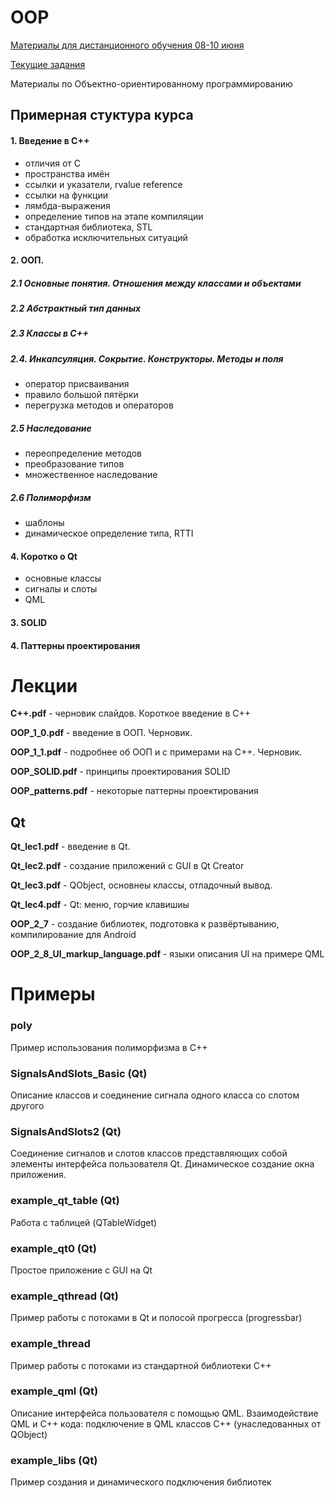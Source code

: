 # OOP

[Материалы для дистанционного обучения 08-10 июня](https://github.com/VetrovSV/OOP/blob/master/distance-2020/distance-2020.md)

[Текущие задания](https://github.com/VetrovSV/OOP/blob/master/2020-fall/tasks.md)

Материалы по Объектно-ориентированному программированию

## Примерная стуктура курса
#### 1. Введение в С++

   * отличия от C
   * пространства имён
   * ссылки и указатели,  rvalue reference
   * ссылки на функции
   * лямбда-выражения
   * определение типов на этапе компиляции
   * стандартная библиотека, STL
   * обработка исключительных ситуаций

####  2. ООП.

  ##### 2.1 Основные понятия. Отношения между классами и объектами

  ##### 2.2 Абстрактный тип данных

  ##### 2.3 Классы в C++

  ##### 2.4. Инкапсуляция. Сокрытие. Конструкторы. Методы и поля

   * оператор присваивания
   * правило большой пятёрки
   * перегрузка методов и операторов

  ##### 2.5 Наследование

   * переопределение методов
   * преобразование типов
   * множественное наследование

  ##### 2.6 Полиморфизм

   * шаблоны
   * динамическое определение типа, RTTI

#### 4. Коротко о Qt

   * основные классы
   * сигналы и слоты
   * QML

#### 3. SOLID

#### 4. Паттерны проектирования


# Лекции

**С++.pdf** - черновик слайдов. Короткое введение в C++

**OOP_1_0.pdf** - введение в ООП. Черновик.

**OOP_1_1.pdf** - подробнее об ООП и с примерами на C++. Черновик.

**OOP_SOLID.pdf** - принципы проектирования SOLID

**OOP_patterns.pdf** - некоторые паттерны проектирования


## Qt

**Qt_lec1.pdf** - введение в Qt.

**Qt_lec2.pdf** - создание приложений c GUI в Qt Creator

**Qt_lec3.pdf** - QObject, основнеы классы, отладочный вывод.

**Qt_lec4.pdf** - Qt: меню, горчие клавишиы

**OOP_2_7** - создание библиотек, подготовка к развёртыванию, компилирование для Android

**OOP_2_8_UI_markup_language.pdf** - языки описания UI на примере QML

# Примеры

### poly
Пример использования полиморфизма в C++

### SignalsAndSlots_Basic (Qt)
Описание классов и соединение сигнала одного класса со слотом другого

### SignalsAndSlots2 (Qt)
Соединение сигналов и слотов классов представляющих собой элементы интерфейса пользователя Qt.
Динамическое создание окна приложения.

### example_qt_table (Qt)
Работа с таблицей (QTableWidget)


### example_qt0 (Qt)
Простое приложение с GUI на Qt

### example_qthread (Qt)
Пример работы с потоками в Qt и полосой прогресса (progressbar)

### example_thread
Пример работы с потоками из стандартной библиотеки C++


### example_qml (Qt)
Описание интерфейса пользователя с помощью QML.
Взаимодействие QML и C++ кода: подключение в QML классов C++ (унаследованных от QObject)

### example_libs (Qt)
Пример создания и динамического подключения библиотек
